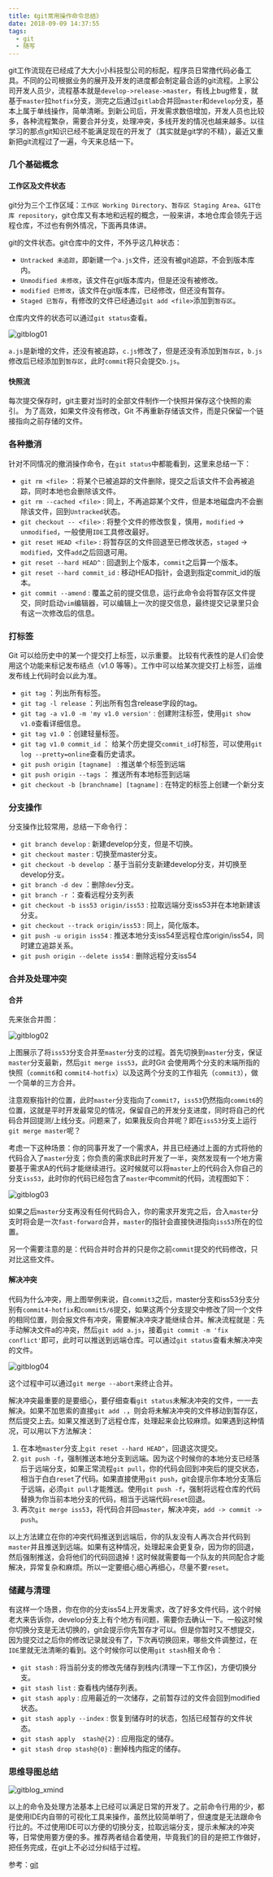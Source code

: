```yaml
---
title: 《git常用操作命令总结》
date: 2018-09-09 14:37:55
tags:
  - git
  - 随写
---
```


git工作流现在已经成了大大小小科技型公司的标配，程序员日常撸代码必备工具。不同的公司根据业务的展开及开发的进度都会制定最合适的git流程。上家公司开发人员少，流程基本就是`develop->release->master`，有线上bug修复，就基于`master`拉`hotfix`分支，测完之后通过`gitlab`合并回`master`和`develop`分支，基本上属于单线操作，简单清晰。到新公司后，开发需求数倍增加，开发人员也比较多，各种流程繁杂，需要合并分支，处理冲突，多线开发的情况也越来越多。以往学习的那点git知识已经不能满足现在的开发了（其实就是git学的不精），最近又重新把git流程过了一遍，今天来总结一下。

### 几个基础概念

#### 工作区及文件状态

git分为三个工作区域：`工作区 Working Directory`、`暂存区 Staging Area`、`GIT仓库 repository`，git仓库又有本地和远程的概念，一般来讲，本地仓库会领先于远程仓库，不过也有例外情况，下面再具体讲。

git的文件状态。git仓库中的文件，不外乎这几种状态：

- `Untracked 未追踪`，即新建一个`a.js`文件，还没有被git追踪，不会到版本库内。
- `Unmodified 未修改`，该文件在git版本库内，但是还没有被修改。
- `modified 已修改`，该文件在git版本库，已经修改，但还没有暂存。
- `Staged 已暂存`，有修改的文件已经通过`git add <file>`添加到`暂存区`。

仓库内文件的状态可以通过`git status`查看。

![gitblog01](/images/git常用操作命令总结/gitblog01.png)

`a.js`是新增的文件，还没有被追踪，`c.js`修改了，但是还没有添加到`暂存区`，`b.js`修改后已经添加到`暂存区`，此时`commit`将只会提交`b.js`。

#### 快照流

每次提交保存时，git主要对当时的全部文件制作一个快照并保存这个快照的索引。 为了高效，如果文件没有修改，Git 不再重新存储该文件，而是只保留一个链接指向之前存储的文件。

### 各种撤消

针对不同情况的撤消操作命令，在`git status`中都能看到，这里来总结一下：

- `git rm <file>` ：将某个已被追踪的文件删除，提交之后该文件不会再被追踪，同时本地也会删除该文件。
- `git rm --cached <file>` : 同上，不再追踪某个文件，但是本地磁盘内不会删除该文件，回到`Untracked`状态。
- `git checkout -- <file>` : 将整个文件的修改恢复，慎用，`modified` -> `unmodified`，一般使用`IDE`工具修改最好。
- `git reset HEAD <file>` : 将暂存区的文件回退至已修改状态，`staged` -> `modified`，文件`add`之后回退可用。
- `git reset --hard HEAD^` : 回退到上个版本，`commit`之后算一个版本。
- `git reset --hard commit_id` : 移动HEAD指针，会退到指定commit_id的版本。
- `git commit --amend` : 覆盖之前的提交信息，运行此命令会将暂存区文件提交，同时启动`vim`编辑器，可以编辑上一次的提交信息，最终提交记录里只会有这一次修改后的信息。

### 打标签

Git 可以给历史中的某一个提交打上标签，以示重要。 比较有代表性的是人们会使用这个功能来标记发布结点（v1.0 等等）。工作中可以给某次提交打上标签，运维发布线上代码时会以此为准。

- `git tag` ：列出所有标签。
- `git tag -l release` ：列出所有包含release字段的tag。
- `git tag -a v1.0 -m 'my v1.0 version'` : 创建附注标签，使用`git show v1.0`查看详细信息。
- `git tag v1.0` ：创建轻量标签。
- `git tag v1.0 commit_id` ： 给某个历史提交`commit_id`打标签，可以使用`git log --pretty=online`查看历史请求。 
- `git push origin [tagname] ` :  推送单个标签到远端
- `git push origin --tags` ： 推送所有本地标签到远端
- `git checkout -b [branchname] [tagname]` : 在特定的标签上创建一个新分支

### 分支操作

分支操作比较常用，总结一下命令行：

- `git branch develop` : 新建develop分支，但是不切换。
- `git checkout master` : 切换至master分支。
- `git checkout -b develop`  ：基于当前分支新建develop分支，并切换至develop分支。
- `git branch -d dev` ：删除`dev`分支。
- `git branch -r` ：查看远程分支列表
- `git checkout -b iss53 origin/iss53` : 拉取远端分支iss53并在本地新建该分支。
- `git checkout --track origin/iss53` : 同上，简化版本。
- `git push -u origin iss54` :  推送本地分支iss54至远程仓库origin/iss54，同时建立追踪关系。
- `git push origin --delete iss54` : 删除远程分支iss54

### 合并及处理冲突

#### 合并

先来张合并图：

![gitblog02](/images/git常用操作命令总结/gitblog02.png)

上图展示了将`iss53`分支合并至`master`分支的过程。首先切换到`master`分支，保证`master`分支最新，然后`git merge iss53`，此时Git 会使用两个分支的末端所指的快照（`commit6`和 `commit4-hotfix`）以及这两个分支的工作祖先（`commit3`），做一个简单的三方合并。

注意观察指针的位置，此时`master`分支指向了`commit7`，`iss53`仍然指向`commit6`的位置，这就是平时开发最常见的情况，保留自己的开发分支进度，同时将自己的代码合并回提测/上线分支。问题来了，如果我反向合并呢？即在`iss53`分支上运行`git merge master`呢？

考虑一下这种场景：你的同事开发了一个需求A，并且已经通过上面的方式将他的代码合入了`master`分支；你负责的需求B此时开发了一半，突然发现有一个地方需要基于需求A的代码才能继续进行。这时候就可以将`master`上的代码合入你自己的分支`iss53`，此时你的代码已经包含了`master`中commit的代码，流程图如下：

![gitblog03](/images/git常用操作命令总结/gitblog03.png)

如果之后`master`分支再没有任何代码合入，你的需求开发完之后，合入`master`分支时将会是一次`fast-forward`合并，`master`的指针会直接快进指向`iss53`所在的位置。

另一个需要注意的是：代码合并时合并的只是你之前`commit`提交的代码修改，只对比这些文件。

#### 解决冲突

代码为什么冲突，用上图举例来说，自`commit3`之后，master分支和iss53分支分别有`commit4-hotfix`和`commit5/6`提交，如果这两个分支提交中修改了同一个文件的相同位置，则会报文件有冲突，需要解决冲突才能继续合并。解决流程就是：先手动解决文件a的冲突，然后`git add a.js`，接着`git commit -m 'fix conflict'`即可，此时可以推送到远端仓库。可以通过`git status`查看未解决冲突的文件。

![gitblog04](/images/git常用操作命令总结/gitblog04.png)

这个过程中可以通过`git merge --abort`来终止合并。

解决冲突最重要的是要细心，要仔细查看`git status`未解决冲突的文件，一一去解决。如果不加思索的直接`git add .`，则会将未解决冲突的文件移动到暂存区，然后提交上去。如果又推送到了远程仓库，处理起来会比较麻烦。如果遇到这种情况，可以用以下方法解决：

1. 在本地`master`分支上`git reset --hard HEAD^`，回退这次提交。
2. `git push -f`，强制推送本地分支到远端。因为这个时候你的本地分支已经落后于远端分支，如果正常流程`git pull`，你的代码会回到冲突后的提交状态，相当于白白`reset`了代码。如果直接使用`git push`，git会提示你本地分支落后于远端，必须`git pull`才能推送。使用`git push -f`，强制将远程仓库的代码替换为你当前本地分支的代码，相当于远端代码`reset`回退。
3. 再次`git merge iss53`，将代码合并回`master`，解决冲突，`add -> commit -> push`。

以上方法建立在你的冲突代码推送到远端后，你的队友没有人再次合并代码到`master`并且推送到远端。如果有这种情况，处理起来会更复杂，因为你的回退，然后强制推送，会将他们的代码回退掉！这时候就需要每一个队友的共同配合才能解决，异常复杂和麻烦。所以一定要细心细心再细心，尽量不要`reset`。

### 储藏与清理

有这样一个场景，你在你的分支iss54上开发需求，改了好多文件代码，这个时候老大来告诉你，develop分支上有个地方有问题，需要你去确认一下。一般这时候你切换分支是无法切换的，git会提示你先暂存才可以。但是你暂时又不想提交，因为提交过之后你的修改记录就没有了，下次再切换回来，哪些文件调整过，在`IDE`里就无法清晰的看到。这个时候你可以使用`git stash`相关命令：

- `git stash` :  将当前分支的修改先储存到栈内(清理一下工作区)，方便切换分支。
- `git stash list` : 查看栈内储存列表。
- `git stash apply` : 应用最近的一次储存，之前暂存过的文件会回到modified状态。
- `git stash apply --index` : 恢复到储存时的状态，包括已经暂存的文件状态。
- `git stash apply  stash@{2}` : 应用指定的储存。
- `git stash drop stash@{0}` :  删掉栈内指定的储存。

### 思维导图总结

![gitblog_xmind](/images/git常用操作命令总结/gitblog_xmind.png)

以上的命令及处理方法基本上已经可以满足日常的开发了。之前命令行用的少，都是使用IDE内自带的可视化工具来操作，虽然比较简单明了，但速度是无法跟命令行比的。不过使用IDE可以方便的切换分支，拉取远端分支，提示未解决的冲突等，日常使用要方便的多。推荐两者结合着使用，毕竟我们的目的是把工作做好，把任务完成，在git上不必过分纠结于过程。

参考：[git](https://git-scm.com/book/zh/v2/%E8%B5%B7%E6%AD%A5-%E5%85%B3%E4%BA%8E%E7%89%88%E6%9C%AC%E6%8E%A7%E5%88%B6)
